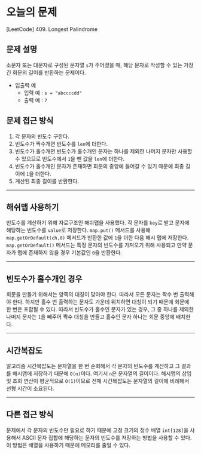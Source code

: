 # 오늘의 문제
[LeetCode] 409. Longest Palindrome

## 문제 설명
소문자 또는 대문자로 구성된 문자열 `s`가 주어졌을 때, 해당 문자로 작성할 수 있는 가장 긴 회문의 길이를 반환하는 문제이다. 
- 입출력 예 
  - 입력 예 : `s = "abccccdd"`
  - 출력 예 : `7`

## 문제 접근 방식 
1. 각 문자의 빈도수 구한다.
2. 빈도수가 짝수개면 빈도수를 `len`에 더한다. 
3. 빈도수가 홀수개면 빈도수가 홀수개인 문자는 하나를 제외한 나머지 문자만 사용할 수 있으므로 빈도수에서 `1`을 뺀 값을 `len`에 더한다. 
4. 빈도수가 홀수개인 문자가 존재하면 회문의 중앙에 들어갈 수 있기 때문에 최종 길이에 `1`을 더한다. 
5. 계산된 최종 길이를 반환한다. 

---

## 해쉬맵 사용하기 
빈도수를 계산하기 위해 자료구조인 해쉬맵을 사용했다. 각 문자를 `key`로 받고 문자에 해당하는 
빈도수를 `value`로 저장한다. 
`map.put()` 메서드를 사용해 `map.getOrDefault(ch,0)` 메서드가 반환한 값에 `1`을 더한 다음 해시 맵에 저장한다. 
`map.getOrDefault()` 메서드는 특정 문자의 빈도수를 가져오기 위해 사용되고 만약 문자가 맵에 존재하지 않을 경우 기본값인 `0`을 반환한다. 

---

## 빈도수가 홀수개인 경우  
회문을 만들기 위해서는 양쪽의 대칭이 맞아야 한다. 따라서 모든 문자는 짝수 번 출력해야 한다.
하지만 홀수 번 출력하는 문자도 가운데 위치하면 대칭이 되기 때문에 회문에 한 번은 포함될 수 있다. 
따라서 빈도수가 홀수인 문자가 있는 경우, 그 중 하나를 제외한 나머지 문자는 `1`을 빼주어 짝수 대칭을 만들고 
홀수인 문자 하나는 회문 중앙에 배치한다. 

---


## 시간복잡도 
알고리즘 시간복잡도는 문자열을 한 번 순회해서 각 문자의 빈도수를 계산하고
그 결과를 해시맵에 저장하기 때문에 `O(n)`이다. 여기서 `n`은 문자열의 길이이다. 
해시맵의 삽입 및 조회 연산이 평균적으로 `O(1)`이므로 전체 시간복잡도는 문자열의 길이에
비례해서 선형 시간이 소요된다. 


---

## 다른 접근 방식 
문제에서 각 문자의 빈도수만 필요로 하기 때문에 고정 크기의 정수 배열 `int[128]`을 
사용해서 ASCII 문자 집합에 해당하는 문자의 빈도수를 저장하는 방법을 사용할 수 있다. 
이 방법은 배열을 사용하기 때문에 메모리를 줄일 수 있다. 

  
